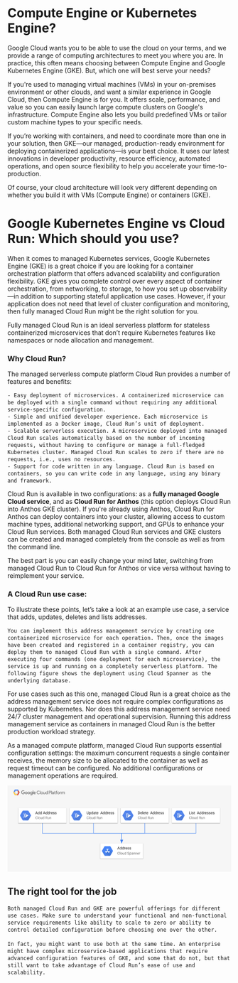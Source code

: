 # Compute Engine or Kubernetes Engine? 

Google Cloud wants you to be able to use the cloud on your terms, and we provide a range of computing architectures to meet you where you are. In practice, this often means choosing between Compute Engine and Google Kubernetes Engine (GKE). But, which one will best serve your needs?

If you're used to managing virtual machines (VMs) in your on-premises environment or other clouds, and want a similar experience in Google Cloud, then Compute Engine is for you. It offers scale, performance, and value so you can easily launch large compute clusters on Google's infrastructure. Compute Engine also lets you build predefined VMs or tailor custom machine types to your specific needs.

If you’re working with containers, and need to coordinate more than one in your solution, then GKE—our managed, production-ready environment for deploying containerized applications—is your best choice. It uses our latest innovations in developer productivity, resource efficiency, automated operations, and open source flexibility to help you accelerate your time-to-production.

Of course, your cloud architecture will look very different depending on whether you build it with VMs (Compute Engine) or containers (GKE).

# Google Kubernetes Engine vs Cloud Run: Which should you use?

When it comes to managed Kubernetes services, Google Kubernetes Engine (GKE) is a great choice if you are looking for a container orchestration platform that offers advanced scalability and configuration flexibility. GKE gives you complete control over every aspect of container orchestration, from networking, to storage, to how you set up observability—in addition to supporting stateful application use cases. However, if your application does not need that level of cluster configuration and monitoring, then fully managed Cloud Run might be the right solution for you.

Fully managed Cloud Run is an ideal serverless platform for stateless containerized microservices that don’t require Kubernetes features like namespaces or node allocation and management.

### Why Cloud Run?
The managed serverless compute platform Cloud Run provides a number of features and benefits: 

    - Easy deployment of microservices. A containerized microservice can be deployed with a single command without requiring any additional service-specific configuration.
    - Simple and unified developer experience. Each microservice is implemented as a Docker image, Cloud Run’s unit of deployment.
    - Scalable serverless execution. A microservice deployed into managed Cloud Run scales automatically based on the number of incoming requests, without having to configure or manage a full-fledged Kubernetes cluster. Managed Cloud Run scales to zero if there are no requests, i.e., uses no resources. 
    - Support for code written in any language. Cloud Run is based on containers, so you can write code in any language, using any binary and framework.

Cloud Run is available in two configurations: as a **fully managed Google Cloud service**, and as **Cloud Run for Anthos** (this option deploys Cloud Run into Anthos GKE cluster). If you're already using Anthos, Cloud Run for Anthos can deploy containers into your cluster, allowing access to custom machine types, additional networking support, and GPUs to enhance your Cloud Run services. Both managed Cloud Run services and GKE clusters can be created and managed completely from the console as well as from the command line. 

The best part is you can easily change your mind later, switching from managed Cloud Run to Cloud Run for Anthos or vice versa without having to reimplement your service.

### A Cloud Run use case:
To illustrate these points, let’s take a look at an example use case, a service that adds, updates, deletes and lists addresses.

    You can implement this address management service by creating one containerized microservice for each operation. Then, once the images have been created and registered in a container registry, you can deploy them to managed Cloud Run with a single command. After executing four commands (one deployment for each microservice), the service is up and running on a completely serverless platform. The following figure shows the deployment using Cloud Spanner as the underlying database.

For use cases such as this one, managed Cloud Run is a great choice as the address management service does not require complex configurations as supported by Kubernetes. Nor does this address management service need 24/7 cluster management and operational supervision. Running this address management service as containers in managed Cloud Run is the better production workload strategy.

As a managed compute platform, managed Cloud Run supports essential configuration settings: the maximum concurrent requests a single container receives, the memory size to be allocated to the container as well as request timeout can be configured. No additional configurations or management operations are required.

![Cloud Run](assets/gcp_cloud_run.png)


## The right tool for the job
    Both managed Cloud Run and GKE are powerful offerings for different use cases. Make sure to understand your functional and non-functional service requirements like ability to scale to zero or ability to control detailed configuration before choosing one over the other. 

    In fact, you might want to use both at the same time. An enterprise might have complex microservice-based applications that require advanced configuration features of GKE, and some that do not, but that still want to take advantage of Cloud Run’s ease of use and scalability.

